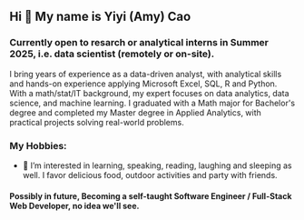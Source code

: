 ## Hi 👋 My name is Yiyi (Amy) Cao
### Currently open to resarch or analytical interns in Summer 2025, i.e. data scientist (remotely or on-site).
I bring years of experience as a data-driven analyst, with analytical skills and hands-on experience applying Microsoft Excel, SQL, R and Python. With a math/stat/IT background, my expert focuses on data analytics, data science, and machine learning. I graduated with a Math major for Bachelor's degree and completed my Master degree in Applied Analytics, with practical projects solving real-world problems. 

### My Hobbies:
- 👀 I’m interested in learning, speaking, reading, laughing and sleeping as well. I favor delicious food, outdoor activities and party with friends.

#### Possibly in future, Becoming a self-taught Software Engineer / Full-Stack Web Developer, no idea we'll see. 

<!---
PracticeDaily21/PracticeDaily21 is a ✨ special ✨ repository because its `README.md` (this file) appears on your GitHub profile.
You can click the Preview link to take a look at your changes. 
--->
